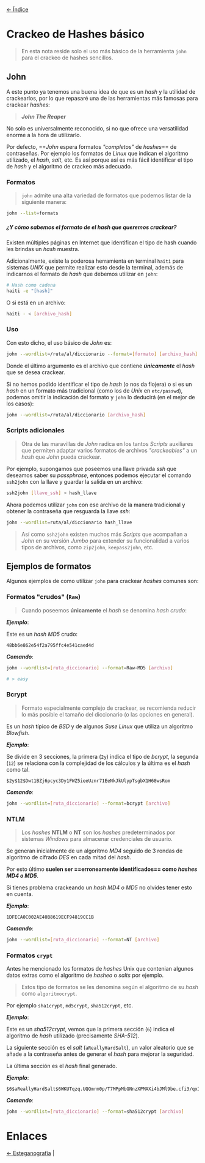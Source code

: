 [<- Índice](../Pentesting.md)
# Crackeo de Hashes básico

> En esta nota reside solo el uso más básico de la herramienta `john` para el crackeo de hashes sencillos.

## John

A este punto ya tenemos una buena idea de que es un *hash* y la utilidad de crackearlos, por lo que repasaré una de las herramientas más famosas para crackear *hashes*:

> ***John The Reaper***

No solo es universalmente reconocido, si no que ofrece una versatilidad enorme a la hora de utilizarlo.

Por defecto, ==*John* espera formatos *"completos"* de *hashes*== de contraseñas. Por ejemplo los formatos de *Linux* que indican el algoritmo utilizado, el *hash*, *salt*, etc.
Es así porque así es más fácil identificar el tipo de *hash* y el algoritmo de crackeo más adecuado.

### Formatos

> `john` admite una alta variedad de formatos que podemos listar de la siguiente manera:

```bash
john --list=formats
```

##### ¿Y cómo sabemos el formato de el *hash* que queremos crackear?

Existen múltiples páginas en Internet que identifican el tipo de hash cuando les brindas un *hash* muestra.

Adicionalmente, existe la poderosa herramienta en terminal `haiti` para sistemas *UNIX* que permite realizar esto desde la terminal, además de indicarnos el formato de *hash* que debemos utilizar en `john`:

```bash
# Hash como cadena
haiti -e "[hash]"
```

O si está en un archivo:

```bash
haiti - < [archivo_hash]
```

### Uso

Con esto dicho, el uso básico de *John* es:

```bash
john --wordlist=/ruta/al/diccionario --format=[formato] [archivo_hash]
```

Donde el último argumento es el archivo que contiene ***únicamente*** el *hash* que se desea crackear.

Si no hemos podido identificar el tipo de *hash* (o nos da flojera) o si es un *hash* en un formato más tradicional (como los de *Unix* en `etc/passwd`), podemos omitir la indicación del formato y `john` lo deducirá (en el mejor de los casos):

```bash
john --wordlist=/ruta/al/diccionario [archivo_hash]
```

### Scripts adicionales

> Otra de las maravillas de *John* radica en los tantos *Scripts* auxiliares que permiten adaptar varios formatos de archivos *"crackeables"* a un *hash* que *John* pueda crackear.

Por ejemplo, supongamos que poseemos una llave privada *ssh* que deseamos saber su *passphrase*, entonces podemos ejecutar el comando `ssh2john` con la llave y guardar la salida en un archivo:

```bash
ssh2john [llave_ssh] > hash_llave
```

Ahora podemos utilizar `john` con ese archivo de la manera tradicional y obtener la contraseña que resguarda la llave *ssh*:

```bash
john --wordlist=ruta/al/diccionario hash_llave
```

> Así como `ssh2john` existen muchos más *Scripts* que acompañan a *John* en su versión *Jumbo* para extender su funcionalidad a varios tipos de archivos, como `zip2john`, `keepass2john`, etc.

## Ejemplos de formatos

Algunos ejemplos de como utilizar `john` para crackear *hashes* comunes son:

### Formatos "crudos" (`Raw`)

> Cuando poseemos **únicamente** el *hash* se denomina *hash crudo*:

***Ejemplo***:

Este es un *hash MD5* crudo:

```
48bb6e862e54f2a795ffc4e541caed4d
```

***Comando***:

```bash
john --wordlist=[ruta_diccionario] --format=Raw-MD5 [archivo]

# > easy
```

### Bcrypt

> Formato especialmente complejo de crackear, se recomienda reducir lo más posible el tamaño del diccionario (o las opciones en general).

Es un *hash* típico de *BSD* y de algunos *Suse Linux* que utiliza un algoritmo *Blowfish*.

***Ejemplo***:

Se divide en 3 secciones, la primera (`2y`) indica el tipo de *bcrypt*, la segunda (`12`) se relaciona con la complejidad de los cálculos y la última es el *hash* como tal.

```
$2y$12$Dwt1BZj6pcyc3Dy1FWZ5ieeUznr71EeNkJkUlypTsgbX1H68wsRom
```

***Comando***:

```bash
john --wordlist=[ruta_diccionario] --format=bcrypt [archivo]
```

### NTLM

> Los *hashes* **NTLM** o **NT** son los *hashes* predeterminados por sistemas *Windows* para almacenar credenciales de usuario.

Se generan inicialmente de un algoritmo *MD4* seguido de 3 rondas de algoritmo de cifrado *DES* en cada mitad del *hash*.

Por esto último **suelen ser ==erroneamente identificados== como *hashes MD4 o MD5***.

Si tienes problema crackeando un *hash MD4 o MD5* no olvides tener esto en cuenta.

***Ejemplo***:

```
1DFECA0C002AE40B8619ECF94819CC1B
```

***Comando***:

```bash
john --wordlist=[ruta_diccionario] --format=NT [archivo]
```

### Formatos `crypt`

Antes he mencionado los formatos de *hashes* Unix que contenian algunos datos extras como el algoritmo de *hasheo* o *salts* por ejemplo.

> Estos tipo de formatos se les denomina según el algoritmo de su *hash* como `algoritmocrypt`.

Por ejemplo `sha1crypt`, `md5crypt`, `sha512crypt`, etc.

***Ejemplo***:

Este es un *sha512crypt*, vemos que la primera sección (`6`) indica el algoritmo de *hash* utilizado (precisamente *SHA-512*).

La siguiente sección es el *salt* (`aReallyHardSalt`), un valor aleatorio que se añade a la contraseña antes de generar el *hash* para mejorar la seguridad.

La última sección es el *hash* final generado.

***Ejemplo***:

```
$6$aReallyHardSalt$6WKUTqzq.UQQmrm0p/T7MPpMbGNnzXPMAXi4bJMl9be.cfi3/qxIf.hsGpS41BqMhSrHVXgMpdjS6xeKZAs02.
```

***Comando***:

```bash
john --wordlist=[ruta_diccionario] --format=sha512crypt [archivo]
```

# Enlaces

[<- Esteganografía](Esteganografia.md) |